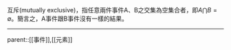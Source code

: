 互斥(mutually exclusive)，指任意兩件事件A、B之交集為空集合者，即$A \bigcap B =\emptyset$。簡言之，A事件跟B事件沒有一樣的結果。
- - -
parent::[[事件]],[[元素]]
